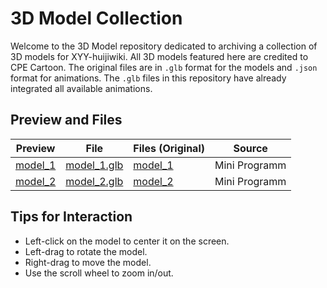 # 3D Model Collection

Welcome to the 3D Model repository dedicated to archiving a collection of 3D models for XYY-huijiwiki. All 3D models featured here are credited to CPE Cartoon. The original files are in `.glb` format for the models and `.json` format for animations. The `.glb` files in this repository have already integrated all available animations.

## Preview and Files

| Preview                                               | File                                | Files (Original)      | Source        |
| ----------------------------------------------------- | ----------------------------------- | --------------------- | ------------- |
| [model_1](//xyy-huijiwiki.github.io/3d-model/model_1) | [model_1.glb](./public/model_1.glb) | [model_1](./model_1/) | Mini Programm |
| [model_2](//xyy-huijiwiki.github.io/3d-model/model_2) | [model_2.glb](./public/model_2.glb) | [model_2](./model_2/) | Mini Programm |

## Tips for Interaction

- Left-click on the model to center it on the screen.
- Left-drag to rotate the model.
- Right-drag to move the model.
- Use the scroll wheel to zoom in/out.
